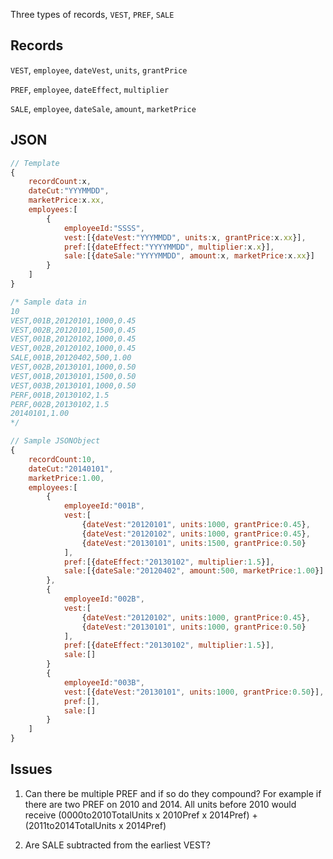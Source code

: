 Three types of records, `VEST`, `PREF`, `SALE`

## Records

`VEST`, `employee`, `dateVest`, `units`, `grantPrice`

`PREF`, `employee`, `dateEffect`, `multiplier`

`SALE`, `employee`, `dateSale`, `amount`, `marketPrice`

## JSON


```javascript
// Template
{
	recordCount:x, 
	dateCut:"YYYMMDD", 
	marketPrice:x.xx, 
	employees:[
		{
			employeeId:"SSSS",
			vest:[{dateVest:"YYYMMDD", units:x, grantPrice:x.xx}], 
			pref:[{dateEffect:"YYYYMMDD", multiplier:x.x}], 
			sale:[{dateSale:"YYYYMMDD", amount:x, marketPrice:x.xx}]
		}
	]
}

/* Sample data in
10
VEST,001B,20120101,1000,0.45
VEST,002B,20120101,1500,0.45
VEST,001B,20120102,1000,0.45
VEST,002B,20120102,1000,0.45
SALE,001B,20120402,500,1.00
VEST,002B,20130101,1000,0.50
VEST,001B,20130101,1500,0.50
VEST,003B,20130101,1000,0.50
PERF,001B,20130102,1.5
PERF,002B,20130102,1.5
20140101,1.00
*/

// Sample JSONObject
{
	recordCount:10, 
	dateCut:"20140101", 
	marketPrice:1.00, 
	employees:[
		{
			employeeId:"001B",
			vest:[
				{dateVest:"20120101", units:1000, grantPrice:0.45},
				{dateVest:"20120102", units:1000, grantPrice:0.45},
				{dateVest:"20130101", units:1500, grantPrice:0.50}
			], 
			pref:[{dateEffect:"20130102", multiplier:1.5}], 
			sale:[{dateSale:"20120402", amount:500, marketPrice:1.00}]
		},
		{
			employeeId:"002B",
			vest:[
				{dateVest:"20120102", units:1000, grantPrice:0.45},
				{dateVest:"20130101", units:1000, grantPrice:0.50}
			], 
			pref:[{dateEffect:"20130102", multiplier:1.5}], 
			sale:[]
		}
		{
			employeeId:"003B",
			vest:[{dateVest:"20130101", units:1000, grantPrice:0.50}], 
			pref:[], 
			sale:[]
		}
	]
}
```
## Issues
1) Can there be multiple PREF and if so do they compound? For example if there are two PREF on 2010 and 2014. All units before 2010 would receive (0000to2010TotalUnits x 2010Pref x 2014Pref) + (2011to2014TotalUnits x 2014Pref)

2) Are SALE subtracted from the earliest VEST?



